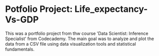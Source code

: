 # Potfolio Project: Life_expectancy-Vs-GDP
This was a portfolio project from thw course 'Data Scientist: Inference Specialist' from Codecademy. The main goal was to analyze and plot the data from a CSV file using data visualization tools and statistical fundamentals.
